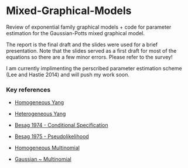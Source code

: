 # Mixed-Graphical-Models

Review of exponential family graphical models + code for parameter estimation for the Gaussian-Potts mixed graphical model.

The report is the final draft and the slides were used for a brief presentation. Note that the slides served as a first draft for most of the equations so there are a few minor errors.
Please refer to the survey! 

I am currently implimenting the perscribed parameter estimation scheme (Lee and Hastie 2014) and will push my work soon.

### Key references
- [Homogeneous Yang](https://jmlr.org/papers/volume16/yang15a/yang15a.pdf)

- [Heterogeneous Yang](http://proceedings.mlr.press/v33/yang14a.pdf)

- [Besag 1974 - Conditional Specification](http://www2.stat.duke.edu/~scs/Courses/Stat376/Papers/GibbsFieldEst/BesagJRSSB1974.pdf)

- [Besag 1975 - Pseudolikelihood](http://www2.stat.duke.edu/~scs/Courses/Stat376/Papers/GibbsFieldEst/BesagPseudoLik1975.pdf)

- [Homogeneous Multinomial](http://proceedings.mlr.press/v15/jalali11a/jalali11a.pdf)

- [Gaussian ~ Multinomial](https://web.stanford.edu/~hastie/Papers/structmgm_jcgs_rev2_2-15-2014_plus_supplement.pdf)
